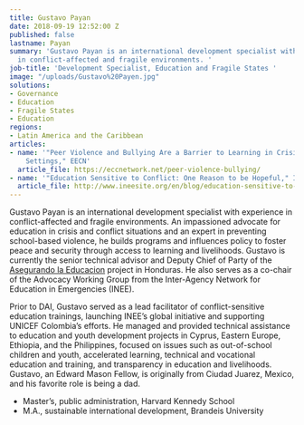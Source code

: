 ```yaml
---
title: Gustavo Payan
date: 2018-09-19 12:52:00 Z
published: false
lastname: Payan
summary: 'Gustavo Payan is an international development specialist with experience
  in conflict-affected and fragile environments. '
job-title: 'Development Specialist, Education and Fragile States '
image: "/uploads/Gustavo%20Payen.jpg"
solutions:
- Governance
- Education
- Fragile States
- Education
regions:
- Latin America and the Caribbean
articles:
- name: '"Peer Violence and Bullying Are a Barrier to Learning in Crisis and Conflict
    Settings," EECN'
  article_file: https://eccnetwork.net/peer-violence-bullying/
- name: '"Education Sensitive to Conflict: One Reason to be Hopeful," INEE'
  article_file: http://www.ineesite.org/en/blog/education-sensitive-to-conflict-one-reason-to-be-hopeful
---
```


Gustavo Payan is an international development specialist with experience in conflict-affected and fragile environments. An impassioned advocate for education in crisis and conflict situations and an expert in preventing school-based violence, he builds programs and influences policy to foster peace and security through access to learning and livelihoods. Gustavo is currently the senior technical advisor and Deputy Chief of Party of the [Asegurando la Educacion](https://www.dai.com/our-work/projects/honduras-securing-education) project in Honduras. He also serves as a co-chair of the Advocacy Working Group from the Inter-Agency Network for Education in Emergencies (INEE).  

Prior to DAI, Gustavo served as a lead facilitator of conflict-sensitive education trainings, launching INEE’s global initiative and supporting UNICEF Colombia’s efforts. He managed and provided technical assistance to education and youth development projects in Cyprus, Eastern Europe, Ethiopia, and the Philippines, focused on issues such as out-of-school children and youth, accelerated learning, technical and vocational education and training, and transparency in education and livelihoods.  Gustavo, an Edward Mason Fellow, is originally from Ciudad Juarez, Mexico, and his favorite role is being a dad. 

* Master’s, public administration, Harvard Kennedy School 
* M.A., sustainable international development, Brandeis University